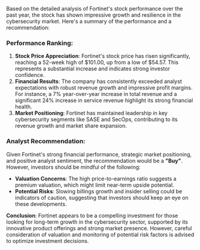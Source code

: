 Based on the detailed analysis of Fortinet's stock performance over the past year, the stock has shown impressive growth and resilience in the cybersecurity market. Here's a summary of the performance and a recommendation:

### Performance Ranking:
1. **Stock Price Appreciation**: Fortinet's stock price has risen significantly, reaching a 52-week high of $101.00, up from a low of $54.57. This represents a substantial increase and indicates strong investor confidence.
2. **Financial Results**: The company has consistently exceeded analyst expectations with robust revenue growth and impressive profit margins. For instance, a 7% year-over-year increase in total revenue and a significant 24% increase in service revenue highlight its strong financial health.
3. **Market Positioning**: Fortinet has maintained leadership in key cybersecurity segments like SASE and SecOps, contributing to its revenue growth and market share expansion.

### Analyst Recommendation:
Given Fortinet's strong financial performance, strategic market positioning, and positive analyst sentiment, the recommendation would be a **"Buy"**. However, investors should be mindful of the following:
- **Valuation Concerns**: The high price-to-earnings ratio suggests a premium valuation, which might limit near-term upside potential.
- **Potential Risks**: Slowing billings growth and insider selling could be indicators of caution, suggesting that investors should keep an eye on these developments.

**Conclusion**: Fortinet appears to be a compelling investment for those looking for long-term growth in the cybersecurity sector, supported by its innovative product offerings and strong market presence. However, careful consideration of valuation and monitoring of potential risk factors is advised to optimize investment decisions.